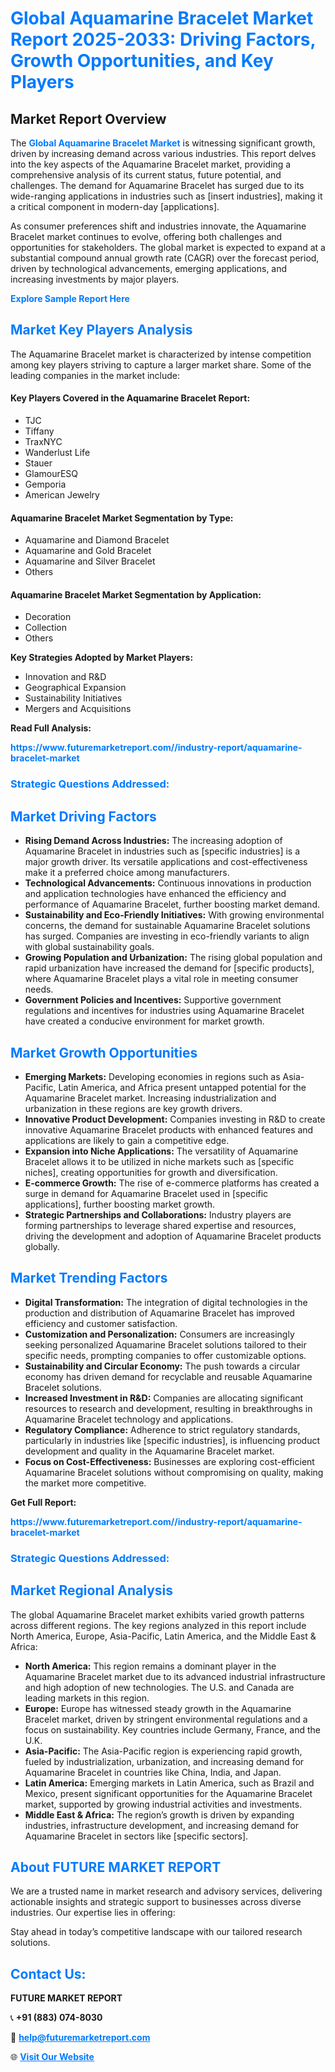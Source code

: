 <h1 style="color: #007BFF;">Global Aquamarine Bracelet Market Report 2025-2033: Driving Factors, Growth Opportunities, and Key Players</h1>

<section id="overview">
<h2>Market Report Overview</h2>
<p>The <a href="https://www.futuremarketreport.com//industry-report/aquamarine-bracelet-market" style="color: #007BFF; text-decoration: none;"><strong>Global Aquamarine Bracelet Market</strong></a> is witnessing significant growth, driven by increasing demand across various industries. This report delves into the key aspects of the Aquamarine Bracelet market, providing a comprehensive analysis of its current status, future potential, and challenges. The demand for Aquamarine Bracelet has surged due to its wide-ranging applications in industries such as [insert industries], making it a critical component in modern-day [applications].</p>
<p>As consumer preferences shift and industries innovate, the Aquamarine Bracelet market continues to evolve, offering both challenges and opportunities for stakeholders. The global market is expected to expand at a substantial compound annual growth rate (CAGR) over the forecast period, driven by technological advancements, emerging applications, and increasing investments by major players.</p>
</section>

<section id="overview">
<p><a href="https://www.futuremarketreport.com//request-sample/reportId=56038" style="color: #007BFF; text-decoration: none;"><strong>Explore Sample Report Here</strong></a></p>
</section>

<section id="key-players">
<h2 style="color: #007BFF;">Market Key Players Analysis</h2>
<p>The Aquamarine Bracelet market is characterized by intense competition among key players striving to capture a larger market share. Some of the leading companies in the market include:</p>
<h4>Key Players Covered in the Aquamarine Bracelet Report:</h4>
<ul><li>TJC</li><li>Tiffany</li><li>TraxNYC</li><li>Wanderlust Life</li><li>Stauer</li><li>GlamourESQ</li><li>Gemporia</li><li>American Jewelry</li></ul>
<h4>Aquamarine Bracelet Market Segmentation by Type:</h4>
<ul><li>Aquamarine and Diamond Bracelet</li><li>Aquamarine and Gold Bracelet</li><li>Aquamarine and Silver Bracelet</li><li>Others</li></ul>

<h4>Aquamarine Bracelet Market Segmentation by Application:</h4>
<ul><li>Decoration</li><li>Collection</li><li>Others</li></ul>
<p><strong>Key Strategies Adopted by Market Players:</strong></p>
<ul>
<li>Innovation and R&D</li>
<li>Geographical Expansion</li>
<li>Sustainability Initiatives</li>
<li>Mergers and Acquisitions</li>
</ul>
</section>

<section>
<p><strong>Read Full Analysis: </strong></p><a href="https://www.futuremarketreport.com//industry-report/aquamarine-bracelet-market" style="color: #007BFF; text-decoration: none;"><strong>https://www.futuremarketreport.com//industry-report/aquamarine-bracelet-market</strong></a>
<h3 style="color: #007BFF;">Strategic Questions Addressed:</h3>
</section>

<section id="driving-factors">
<h2 style="color: #007BFF;">Market Driving Factors</h2>
<ul>
<li><strong>Rising Demand Across Industries:</strong> The increasing adoption of Aquamarine Bracelet in industries such as [specific industries] is a major growth driver. Its versatile applications and cost-effectiveness make it a preferred choice among manufacturers.</li>
<li><strong>Technological Advancements:</strong> Continuous innovations in production and application technologies have enhanced the efficiency and performance of Aquamarine Bracelet, further boosting market demand.</li>
<li><strong>Sustainability and Eco-Friendly Initiatives:</strong> With growing environmental concerns, the demand for sustainable Aquamarine Bracelet solutions has surged. Companies are investing in eco-friendly variants to align with global sustainability goals.</li>
<li><strong>Growing Population and Urbanization:</strong> The rising global population and rapid urbanization have increased the demand for [specific products], where Aquamarine Bracelet plays a vital role in meeting consumer needs.</li>
<li><strong>Government Policies and Incentives:</strong> Supportive government regulations and incentives for industries using Aquamarine Bracelet have created a conducive environment for market growth.</li>
</ul>
</section>

<section id="growth-opportunities">
<h2 style="color: #007BFF;">Market Growth Opportunities</h2>
<ul>
<li><strong>Emerging Markets:</strong> Developing economies in regions such as Asia-Pacific, Latin America, and Africa present untapped potential for the Aquamarine Bracelet market. Increasing industrialization and urbanization in these regions are key growth drivers.</li>
<li><strong>Innovative Product Development:</strong> Companies investing in R&D to create innovative Aquamarine Bracelet products with enhanced features and applications are likely to gain a competitive edge.</li>
<li><strong>Expansion into Niche Applications:</strong> The versatility of Aquamarine Bracelet allows it to be utilized in niche markets such as [specific niches], creating opportunities for growth and diversification.</li>
<li><strong>E-commerce Growth:</strong> The rise of e-commerce platforms has created a surge in demand for Aquamarine Bracelet used in [specific applications], further boosting market growth.</li>
<li><strong>Strategic Partnerships and Collaborations:</strong> Industry players are forming partnerships to leverage shared expertise and resources, driving the development and adoption of Aquamarine Bracelet products globally.</li>
</ul>
</section>

<section id="trending-factors">
<h2 style="color: #007BFF;">Market Trending Factors</h2>
<ul>
<li><strong>Digital Transformation:</strong> The integration of digital technologies in the production and distribution of Aquamarine Bracelet has improved efficiency and customer satisfaction.</li>
<li><strong>Customization and Personalization:</strong> Consumers are increasingly seeking personalized Aquamarine Bracelet solutions tailored to their specific needs, prompting companies to offer customizable options.</li>
<li><strong>Sustainability and Circular Economy:</strong> The push towards a circular economy has driven demand for recyclable and reusable Aquamarine Bracelet solutions.</li>
<li><strong>Increased Investment in R&D:</strong> Companies are allocating significant resources to research and development, resulting in breakthroughs in Aquamarine Bracelet technology and applications.</li>
<li><strong>Regulatory Compliance:</strong> Adherence to strict regulatory standards, particularly in industries like [specific industries], is influencing product development and quality in the Aquamarine Bracelet market.</li>
<li><strong>Focus on Cost-Effectiveness:</strong> Businesses are exploring cost-efficient Aquamarine Bracelet solutions without compromising on quality, making the market more competitive.</li>
</ul>
</section>

<section>
<p><strong>Get Full Report: </strong></p><a href="https://www.futuremarketreport.com//industry-report/aquamarine-bracelet-market" style="color: #007BFF; text-decoration: none;"><strong>https://www.futuremarketreport.com//industry-report/aquamarine-bracelet-market</strong></a>
<h3 style="color: #007BFF;">Strategic Questions Addressed:</h3>
</section>


<section id="regional-analysis">
<h2 style="color: #007BFF;">Market Regional Analysis</h2>
<p>The global Aquamarine Bracelet market exhibits varied growth patterns across different regions. The key regions analyzed in this report include North America, Europe, Asia-Pacific, Latin America, and the Middle East & Africa:</p>
<ul>
<li><strong>North America:</strong> This region remains a dominant player in the Aquamarine Bracelet market due to its advanced industrial infrastructure and high adoption of new technologies. The U.S. and Canada are leading markets in this region.</li>
<li><strong>Europe:</strong> Europe has witnessed steady growth in the Aquamarine Bracelet market, driven by stringent environmental regulations and a focus on sustainability. Key countries include Germany, France, and the U.K.</li>
<li><strong>Asia-Pacific:</strong> The Asia-Pacific region is experiencing rapid growth, fueled by industrialization, urbanization, and increasing demand for Aquamarine Bracelet in countries like China, India, and Japan.</li>
<li><strong>Latin America:</strong> Emerging markets in Latin America, such as Brazil and Mexico, present significant opportunities for the Aquamarine Bracelet market, supported by growing industrial activities and investments.</li>
<li><strong>Middle East & Africa:</strong> The region’s growth is driven by expanding industries, infrastructure development, and increasing demand for Aquamarine Bracelet in sectors like [specific sectors].</li>
</ul>
</section>

<footer>
<h2 style="color: #007BFF;">About FUTURE MARKET REPORT</h2>
<p>We are a trusted name in market research and advisory services, delivering actionable insights and strategic support to businesses across diverse industries. Our expertise lies in offering:</p>

<p>Stay ahead in today’s competitive landscape with our tailored research solutions.</p>

<h2 style="color: #007BFF;">Contact Us:</h2>
<p><strong>FUTURE MARKET REPORT</strong></p>
<p>📞 <strong>+91 (883) 074-8030</strong></p>
<p>📧 <strong><a href="mailto:help@futuremarketreport.com" style="color: #007BFF;">help@futuremarketreport.com</a></strong></p>
<p>🌐 <strong><a href="https://www.futuremarketreport.com/" style="color: #007BFF;">Visit Our Website</a></strong></p>
</footer>